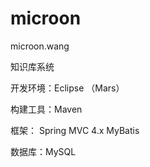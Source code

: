 # microon
microon.wang

知识库系统

开发环境：Eclipse （Mars）

构建工具：Maven

框架： Spring MVC 4.x   MyBatis  

数据库：MySQL
